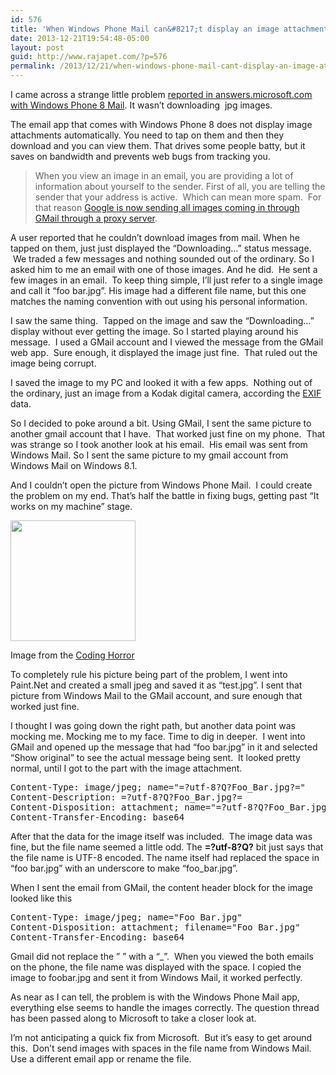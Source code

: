 ```yaml
---
id: 576
title: 'When Windows Phone Mail can&#8217;t display an image attachment'
date: 2013-12-21T19:54:48-05:00
layout: post
guid: http://www.rajapet.com/?p=576
permalink: /2013/12/21/when-windows-phone-mail-cant-display-an-image-attachment/
---
```

I came across a strange little problem [reported in answers.microsoft.com with Windows Phone 8 Mail](http://answers.microsoft.com/en-us/winphone/forum/wp8-wpcamera/unable-to-download-jpg-attachments-from-emails/69d1bb37-d2e5-40dc-952c-107b04557eac). It wasn&#8217;t downloading  jpg images.

The email app that comes with Windows Phone 8 does not display image attachments automatically. You need to tap on them and then they download and you can view them. That drives some people batty, but it saves on bandwidth and prevents web bugs from tracking you.

> When you view an image in an email, you are providing a lot of information about yourself to the sender. First of all, you are telling the sender that your address is active.  Which can mean more spam.  For that reason [Google is now sending all images coming in through GMail through a proxy server](http://gmailblog.blogspot.com/2013/12/images-now-showing.html).

A user reported that he couldn&#8217;t download images from mail. When he tapped on them, just just displayed the &#8220;Downloading&#8230;&#8221; status message.  We traded a few messages and nothing sounded out of the ordinary. So I asked him to me an email with one of those images. And he did.  He sent a few images in an email.  To keep thing simple, I&#8217;ll just refer to a single image and call it &#8220;foo bar.jpg&#8221;. His image had a different file name, but this one matches the naming convention with out using his personal information.

I saw the same thing.  Tapped on the image and saw the &#8220;Downloading&#8230;&#8221; display without ever getting the image. So I started playing around his message.  I used a GMail account and I viewed the message from the GMail web app.  Sure enough, it displayed the image just fine.  That ruled out the image being corrupt.

I saved the image to my PC and looked it with a few apps.  Nothing out of the ordinary, just an image from a Kodak digital camera, according the [EXIF](http://en.wikipedia.org/wiki/Exchangeable_image_file_format) data.

So I decided to poke around a bit. Using GMail, I sent the same picture to another gmail account that I have.  That worked just fine on my phone.  That was strange so I took another look at his email.  His email was sent from Windows Mail. So I sent the same picture to my gmail account from Windows Mail on Windows 8.1.

And I couldn&#8217;t open the picture from Windows Phone Mail.  I could create the problem on my end. That&#8217;s half the battle in fixing bugs, getting past &#8220;It works on my machine&#8221; stage.

<div style="width: 210px" class="wp-caption aligncenter">
  <img loading="lazy" alt="" src="https://i1.wp.com/www.rajapet.net/photos/i-vXzzQMW/0/O/i-vXzzQMW.png?resize=200%2C193" width="200" height="193"  />
  
  <p class="wp-caption-text">
    Image from the <a href="http://www.codinghorror.com/blog/2007/03/the-works-on-my-machine-certification-program.html">Coding Horror</a>
  </p>
</div>

To completely rule his picture being part of the problem, I went into Paint.Net and created a small jpeg and saved it as &#8220;test.jpg&#8221;. I sent that picture from Windows Mail to the GMail account, and sure enough that worked just fine.

I thought I was going down the right path, but another data point was mocking me. Mocking me to my face. Time to dig in deeper.  I went into GMail and opened up the message that had &#8220;foo bar.jpg&#8221; in it and selected &#8220;Show original&#8221; to see the actual message being sent.  It looked pretty normal, until I got to the part with the image attachment.

<pre>Content-Type: image/jpeg; name="=?utf-8?Q?Foo_Bar.jpg?="
Content-Description: =?utf-8?Q?Foo_Bar.jpg?=
Content-Disposition: attachment; name="=?utf-8?Q?Foo_Bar.jpg?="
Content-Transfer-Encoding: base64</pre>

After that the data for the image itself was included.  The image data was fine, but the file name seemed a little odd. The **=?utf-8?Q?** bit just says that the file name is UTF-8 encoded. The name itself had replaced the space in &#8220;foo bar.jpg&#8221; with an underscore to make &#8220;foo_bar.jpg&#8221;.

When I sent the email from GMail, the content header block for the image looked like this

<pre>Content-Type: image/jpeg; name="Foo Bar.jpg"
Content-Disposition: attachment; filename="Foo Bar.jpg"
Content-Transfer-Encoding: base64</pre>

Gmail did not replace the &#8221; &#8221; with a &#8220;_&#8221;.  When you viewed the both emails on the phone, the file name was displayed with the space. I copied the image to foobar.jpg and sent it from Windows Mail, it worked perfectly.

As near as I can tell, the problem is with the Windows Phone Mail app, everything else seems to handle the images correctly. The question thread has been passed along to Microsoft to take a closer look at.

I&#8217;m not anticipating a quick fix from Microsoft.  But it&#8217;s easy to get around this.  Don&#8217;t send images with spaces in the file name from Windows Mail. Use a different email app or rename the file.